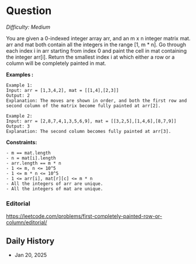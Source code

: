 # Question 

_Difficulty: Medium_

You are given a 0-indexed integer array arr, and an m x n integer matrix mat. arr and mat both contain all the integers in the range [1, m * n].
Go through each index i in arr starting from index 0 and paint the cell in mat containing the integer arr[i].
Return the smallest index i at which either a row or a column will be completely painted in mat.

**Examples :**
```
Example 1:
Input: arr = [1,3,4,2], mat = [[1,4],[2,3]]
Output: 2
Explanation: The moves are shown in order, and both the first row and second column of the matrix become fully painted at arr[2].

Example 2:
Input: arr = [2,8,7,4,1,3,5,6,9], mat = [[3,2,5],[1,4,6],[8,7,9]]
Output: 3
Explanation: The second column becomes fully painted at arr[3].
```

**Constraints:**
```
- m == mat.length
- n = mat[i].length
- arr.length == m * n
- 1 <= m, n <= 10^5
- 1 <= m * n <= 10^5
- 1 <= arr[i], mat[r][c] <= m * n
- All the integers of arr are unique.
- All the integers of mat are unique.
```

### Editorial
https://leetcode.com/problems/first-completely-painted-row-or-column/editorial/

## Daily History
- Jan 20, 2025
